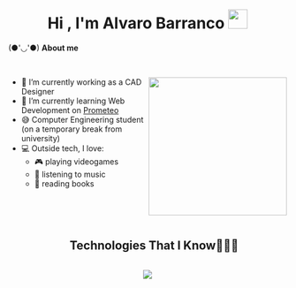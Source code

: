 <h1 align="center"><b>Hi , I'm Alvaro Barranco </b><img src="https://media.giphy.com/media/hvRJCLFzcasrR4ia7z/giphy.gif" width="35"></h1>


(●'◡'●) **About me**

<br>

<picture> <img align="right" src="https://github.com/user-attachments/assets/f96e73f0-138e-4f84-96ea-1fff53c12ae3" width = 250px></picture>
- 🔭 I’m currently working as a CAD Designer
- 🌱 I’m currently learning Web Development on [Prometeo](https://www.prometeo-fp.com/)
- 😅 Computer Engineering student (on a temporary break from university)
- 💻 Outside tech, I love:
  - 🎮 playing videogames
  - 🎵 listening to music
  - 📖 reading books

<br><br>

<div id="user-content-toc">
  <ul align="center">
    <summary><h2 style="display: inline-block">Technologies That I Know👨🏻‍💻</h2></summary>
  </ul>
</div>
<!--tech stack icons-->
<p align="center">
  <a href="https://skillicons.dev">
    <img src="https://skillicons.dev/icons?i=git,cpp,css,github,html,java,js,linux,py,vscode" />
  </a>
</p>
